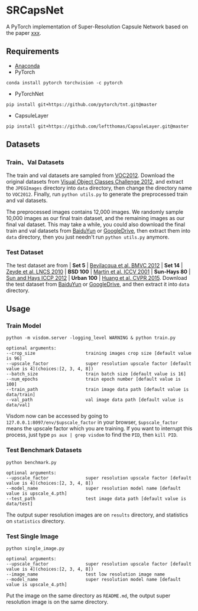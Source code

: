 # SRCapsNet
A PyTorch implementation of Super-Resolution Capsule Network based on the paper [xxx](xxx).

## Requirements
- [Anaconda](https://www.anaconda.com/download/)
- PyTorch
```
conda install pytorch torchvision -c pytorch
```
- PyTorchNet
```
pip install git+https://github.com/pytorch/tnt.git@master
```
- CapsuleLayer
```
pip install git+https://github.com/leftthomas/CapsuleLayer.git@master
```

## Datasets

### Train、Val Datasets
The train and val datasets are sampled from [VOC2012](http://www.image-net.org/challenges/LSVRC/2012/).
Download the original datasets from [Visual Object Classes Challenge 2012](http://host.robots.ox.ac.uk/pascal/VOC/voc2012/index.html),
and extract the `JPEGImages` directory into `data` directory, then change the directory name to `VOC2012`. 
Finally, run `python utils.py` to generate the preprocessed train and val datasets. 

The preprocessed images contains 12,000 images. We randomly sample 10,000 images as our final train dataset, 
and the remaining images as our final val dataset. This may take a while, you could also download the final train and 
val datasets from [BaiduYun](https://pan.baidu.com/s/1S9w3FAbncE-OTQxnb5MtIg) or 
[GoogleDrive](https://drive.google.com/open?id=1jvls4Z0cj470HMUQcNi5rSC4NdggGqHP), then extract them into `data` 
directory, then you just needn't run `python utils.py` anymore.

### Test Dataset
The test dataset are from 
| **Set 5** |  [Bevilacqua et al. BMVC 2012](http://people.rennes.inria.fr/Aline.Roumy/results/SR_BMVC12.html)
| **Set 14** |  [Zeyde et al. LNCS 2010](https://sites.google.com/site/romanzeyde/research-interests)
| **BSD 100** | [Martin et al. ICCV 2001](https://www.eecs.berkeley.edu/Research/Projects/CS/vision/bsds/)
| **Sun-Hays 80** | [Sun and Hays ICCP 2012](http://cs.brown.edu/~lbsun/SRproj2012/SR_iccp2012.html)
| **Urban 100** | [Huang et al. CVPR 2015](https://sites.google.com/site/jbhuang0604/publications/struct_sr).
Download the test dataset from [BaiduYun](https://pan.baidu.com/s/1S9w3FAbncE-OTQxnb5MtIg) or 
[GoogleDrive](https://drive.google.com/open?id=1jvls4Z0cj470HMUQcNi5rSC4NdggGqHP), and then extract it into `data` directory.

## Usage

### Train Model
```
python -m visdom.server -logging_level WARNING & python train.py

optional arguments:
--crop_size                   training images crop size [default value is 96]
--upscale_factor              super resolution upscale factor [default value is 4](choices:[2, 3, 4, 8])
--batch_size                  train batch size [default value is 16]
--num_epochs                  train epoch number [default value is 100]
--train_path                  train image data path [default value is data/train]
--val_path                    val image data path [default value is data/val]
```
Visdom now can be accessed by going to `127.0.0.1:8097/env/$upscale_factor` in your browser, 
`$upscale_factor` means the upscale factor which you are training. If you want to interrupt 
this process, just type `ps aux | grep visdom` to find the `PID`, then `kill PID`.

### Test Benchmark Datasets
```
python benchmark.py

optional arguments:
--upscale_factor              super resolution upscale factor [default value is 4](choices:[2, 3, 4, 8])
--model_name                  super resolution model name [default value is upscale_4.pth]
--test_path                   test image data path [default value is data/test]
```
The output super resolution images are on `results` directory, and statistics on `statistics` directory.

### Test Single Image
```
python single_image.py

optional arguments:
--upscale_factor              super resolution upscale factor [default value is 4](choices:[2, 3, 4, 8])
--image_name                  test low resolution image name
--model_name                  super resolution model name [default value is upscale_4.pth]
```
Put the image on the same directory as `README.md`, the output super resolution image is on the same directory.
